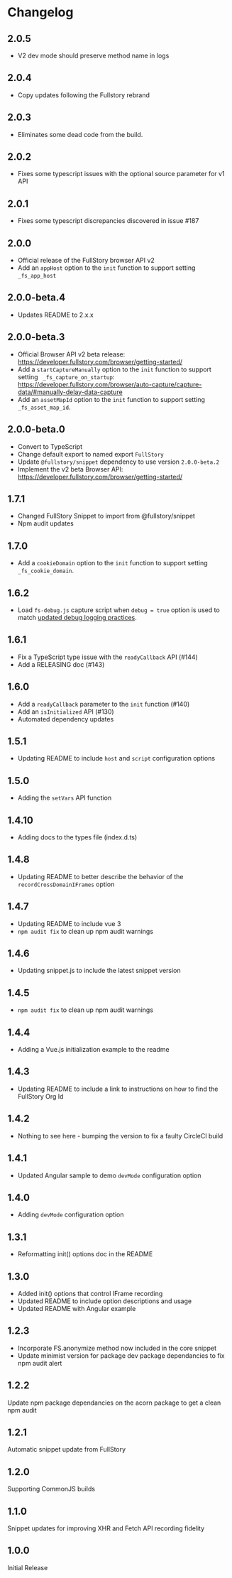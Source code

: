 # Changelog

## 2.0.5
- V2 dev mode should preserve method name in logs

## 2.0.4
- Copy updates following the Fullstory rebrand

## 2.0.3
- Eliminates some dead code from the build.

## 2.0.2
- Fixes some typescript issues with the optional source parameter for v1 API

## 2.0.1
- Fixes some typescript discrepancies discovered in issue #187

## 2.0.0
- Official release of the FullStory browser API v2
- Add an `appHost` option to the `init` function to support setting `_fs_app_host`

## 2.0.0-beta.4
- Updates README to 2.x.x

## 2.0.0-beta.3
- Official Browser API v2 beta release: https://developer.fullstory.com/browser/getting-started/
- Add a `startCaptureManually` option to the `init` function to support setting ` _fs_capture_on_startup`: https://developer.fullstory.com/browser/auto-capture/capture-data/#manually-delay-data-capture
- Add an `assetMapId` option to the `init` function to support setting `_fs_asset_map_id`.

## 2.0.0-beta.0

- Convert to TypeScript
- Change default export to named export `FullStory`
- Update `@fullstory/snippet` dependency to use version `2.0.0-beta.2`
- Implement the v2 beta Browser API: https://developer.fullstory.com/browser/getting-started/

## 1.7.1

- Changed FullStory Snippet to import from @fullstory/snippet
- Npm audit updates

## 1.7.0

- Add a `cookieDomain` option to the `init` function to support setting `_fs_cookie_domain`.

## 1.6.2

- Load `fs-debug.js` capture script when `debug = true` option is used to match [updated debug logging practices](https://help.fullstory.com/hc/en-us/articles/360020829233-What-is-fs-debug-).

## 1.6.1

- Fix a TypeScript type issue with the `readyCallback` API (#144)
- Add a RELEASING doc (#143)
## 1.6.0

- Add a `readyCallback` parameter to the `init` function (#140)
- Add an `isInitialized` API (#130)
- Automated dependency updates

## 1.5.1

- Updating README to include `host` and `script` configuration options

## 1.5.0

- Adding the `setVars` API function

## 1.4.10

- Adding docs to the types file (index.d.ts)

## 1.4.8

- Updating README to better describe the behavior of the `recordCrossDomainIFrames` option

## 1.4.7
-  Updating README to include vue 3
- `npm audit fix` to clean up npm audit warnings

## 1.4.6

- Updating snippet.js to include the latest snippet version

## 1.4.5

- `npm audit fix` to clean up npm audit warnings

## 1.4.4

- Adding a Vue.js initialization example to the readme

## 1.4.3

- Updating README to include a link to instructions on how to find the FullStory Org Id

## 1.4.2

- Nothing to see here - bumping the version to fix a faulty CircleCI build

## 1.4.1

- Updated Angular sample to demo `devMode` configuration option

## 1.4.0

- Adding `devMode` configuration option

## 1.3.1

- Reformatting init() options doc in the README

## 1.3.0

* Added init() options that control IFrame recording
* Updated README to include option descriptions and usage
* Updated README with Angular example

## 1.2.3

* Incorporate FS.anonymize method now included in the core snippet
* Update minimist version for package dev package dependancies to fix npm audit alert

## 1.2.2

Update npm package dependancies on the acorn package to get a clean npm audit

## 1.2.1

Automatic snippet update from FullStory

## 1.2.0

Supporting CommonJS builds

## 1.1.0

Snippet updates for improving XHR and Fetch API recording fidelity

## 1.0.0

Initial Release
